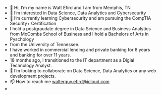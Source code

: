 - 👋 Hi, I’m my name is Watt Efird and I am from Memphis, TN
- 👀 I’m interested in Data Science, Data Analytics and Cybersecurity
- 🌱 I’m currently learning Cybersecurity and am pursuing the CompTIA Security+ Certification
- I hold a postgraudate degree in Data Science and Business Analytics from McCombs School of Business and I hold a Bachelors of Arts in Pyschology
- from the University of Tennessee.
- I have worked in commercial lending and private banking for 8 years and banking for over 11 years.
- 18 months ago, I transitioned to the IT department as a Digial Technology Analyst.
- 💞️ I’m looking to collaborate on Data Science, Data Analytics or any web development projects.
- 📫 How to reach me walterguy.efird@icloud.com
- 

<!---
WattEfird4/WattEfird4 is a ✨ special ✨ repository because its `README.md` (this file) appears on your GitHub profile.
You can click the Preview link to take a look at your changes.
--->
